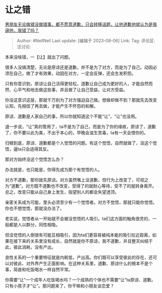 # 让之错
[男朋友无论做错没做错事，都不愿意道歉，只会转移话题，让他道歉他就认为是我逼他，我错了吗？](https://www.zhihu.com/question/493324707/answer/3152352545)

> Author: #NellNell
> Last update: [编辑于 2023-08-06]
> Link:
> Tag:
> 评论区:
> 泛讨论:

本来没啥错，一【让】就出了问题。

很多人没搞清楚，无论是原谅还是道歉，并不是为了对方，而是为了自己。动因必须在自己，做了才有效果，动因在对方，一定会反弹，还会生发积怨。

只有你意识到，原谅让自己活得更轻松，道歉让自己成为更好的人，才能自然而然、心平气和地去做这些事，并且做了让自己受益，让对方受益。

你没这意识这层，那就千万别为了对方强迫自己做。想做却做不到？那就先去改变认知，先相信了再去做，才能产生不怀怨的和解。

原谅、道歉是人家自己的事，所以你就知道这个不能“让”，“让”也没用。

退一步说，“让”真的管用了，ta不是为了自己，而是为了你的缘故，原谅了，道歉了，你不要以此为美，不出于本心的，早晚会滋生苦毒，ta有一天会恨你的。

归根到底，原谅、道歉都是个人觉悟的问题。有这个觉悟，自然就做了，没这个觉悟，逼ta只会适得其反。

那对方始终没这个觉悟怎么办？

办法就是，也只能是，你得先成为那个有觉悟的人。

对方不道歉，那你就先原谅。对方虽然嘴上没道歉，但行为上改变了，可视之为“道歉”。对方既不道歉也不改变，受得了的就耐心等待，受不了的就转身离开。总之，改变只能从自己身上发生，指望别人的都会失望透顶。

亲密关系成为可能，里头必须至少有一个觉悟者。对方不觉悟，那就只能你觉悟。你也不想觉悟，那就没办法了。

老实说，觉悟者从一开始就不会被没觉悟的人吸引。ta们这方面的触角很灵的，一般都是人以群分，同性相吸。

但没觉悟的人倒很有可能互相吸引，因为ta们更容易被纯本能的吸引拉近距离，如果在接下来的关系里没有成长，自然就是你不原谅，我不道歉，并且整天纠结于此，彼此消耗，没有产出。

良性关系的一个重要特征就是内耗低，产出高。你们既可以享受彼此的存在，还可以对彼此、对外界产生正面影响。在这种关系里，道歉、原谅什么的根本不是个事，简直和吃饭喝水一样自然平常。

你需要“让”一个成年人吃饭喝水吗？一个成熟的个体也不需要“让”ta原谅、道歉。只有小孩子才“让”。那问题来了，你干嘛和小朋友谈恋爱？
